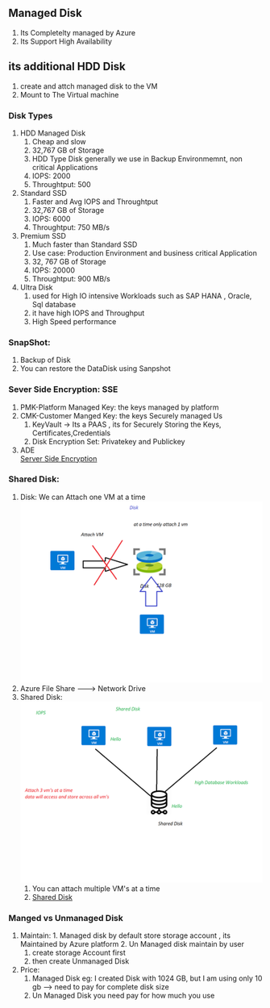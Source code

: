 ## Managed Disk 
  1. Its Completelty managed by Azure
  2. Its Support High Availability  

## its additional HDD Disk 
  1. create and attch managed disk to the VM
  2. Mount to The Virtual machine 
### Disk Types 
  1. HDD Managed Disk 
      1. Cheap and slow 
      2. 32,767 GB of Storage  
      3. HDD Type Disk generally we use in Backup Environmemnt, non critical Applications
      4. IOPS: 2000
      5. Throughtput: 500
  2. Standard SSD 
      1. Faster and Avg IOPS and Throughtput 
      2. 32,767 GB of Storage
      3. IOPS: 6000
      4. Throughtput: 750 MB/s
  3. Premium SSD
      1. Much faster than Standard SSD
      2. Use case: Production Environment and business critical Application
      3. 32, 767 GB of Storage 
      4. IOPS: 20000 
      5. Throughtput: 900 MB/s 
   4. Ultra Disk 
      1. used for High IO intensive Workloads such as SAP HANA , Oracle, Sql database 
      2. it have high IOPS and Throughput 
      3. High Speed performance 



### SnapShot: 
   1. Backup of Disk 
   2. You can restore the DataDisk using Sanpshot 

### Sever Side Encryption: SSE 
   1. PMK-Platform Managed Key: the keys managed by platform 
   2. CMK-Customer Manged Key: the keys Securely managed Us
        1. KeyVault -> Its a PAAS , its for Securely Storing the Keys, Certificates,Credentials
        2. Disk Encryption Set: Privatekey and Publickey 
   3. ADE  
[Server Side Encryption](https://docs.microsoft.com/en-us/azure/virtual-machines/disk-encryption) 

### Shared Disk: 
 1. Disk: We can Attach one VM at a time ![Disk](Images\Disk.png)
 2. Azure File Share ---> Network Drive 
 3. Shared Disk: ![Shared Disk](Images/Shared-Disk.png)
     1. You can attach multiple VM's at a time 
     2. [Shared Disk](https://docs.microsoft.com/en-us/azure/virtual-machines/disks-shared)

### Manged vs Unmanaged Disk 
   1. Maintain: 
     1. Managed disk by default store storage account , its Maintained by Azure platform
     2. Un Managed disk maintain by user 
         1. create storage Account first 
         2. then create Unmanaged Disk 
   2. Price: 
      1.  Managed Disk eg: I created Disk with 1024 GB, but I am using only 10 gb  --> need to pay for complete disk size  
      2.  Un Managed Disk you need pay for how much you use
  